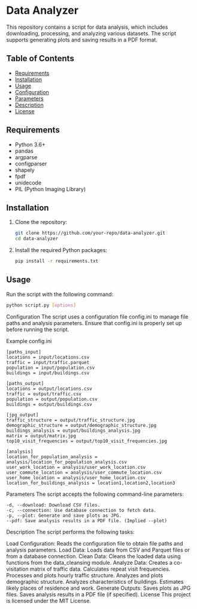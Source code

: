 # Data Analyzer

This repository contains a script for data analysis, which includes downloading, processing, and analyzing various datasets. The script supports generating plots and saving results in a PDF format.

## Table of Contents

- [Requirements](#requirements)
- [Installation](#installation)
- [Usage](#usage)
- [Configuration](#configuration)
- [Parameters](#parameters)
- [Description](#description)
- [License](#license)

## Requirements

- Python 3.6+
- pandas
- argparse
- configparser
- shapely
- fpdf
- unidecode
- PIL (Python Imaging Library)

## Installation

1. Clone the repository:

    ```bash
    git clone https://github.com/your-repo/data-analyzer.git
    cd data-analyzer
    ```

2. Install the required Python packages:

    ```bash
    pip install -r requirements.txt
    ```

## Usage

Run the script with the following command:

```bash
python script.py [options]
```

Configuration
The script uses a configuration file config.ini to manage file paths and analysis parameters. Ensure that config.ini is properly set up before running the script.

Example config.ini
```
[paths_input]
locations = input/locations.csv
traffic = input/traffic.parquet
population = input/population.csv
buildings = input/buildings.csv

[paths_output]
locations = output/locations.csv
traffic = output/traffic.csv
population = output/population.csv
buildings = output/buildings.csv

[jpg_output]
traffic_structure = output/traffic_structure.jpg
demographic_structure = output/demographic_structure.jpg
buildings_analysis = output/buildings_analysis.jpg
matrix = output/matrix.jpg
top10_visit_frequencies = output/top10_visit_frequencies.jpg

[analysis]
location_for_population_analysis = analysis/location_for_population_analysis.csv
user_work_location = analysis/user_work_location.csv
user_commute_location = analysis/user_commute_location.csv
user_home_location = analysis/user_home_location.csv
location_for_buildings_analysis = location1,location2,location3
```
Parameters
The script accepts the following command-line parameters:
```
-d, --download: Download CSV files.
-c, --connection: Use database connection to fetch data.
-p, --plot: Generate and save plots as JPG.
--pdf: Save analysis results in a PDF file. (Implied --plot)
```
Description
The script performs the following tasks:

Load Configuration: Reads the configuration file to obtain file paths and analysis parameters.
Load Data: Loads data from CSV and Parquet files or from a database connection.
Clean Data: Cleans the loaded data using functions from the data_cleansing module.
Analyze Data:
Creates a co-visitation matrix of traffic data.
Calculates repeat visit frequencies.
Processes and plots hourly traffic structure.
Analyzes and plots demographic structure.
Analyzes characteristics of buildings.
Estimates likely places of residence and work.
Generate Outputs:
Saves plots as JPG files.
Saves analysis results in a PDF file (if specified).
License
This project is licensed under the MIT License.
